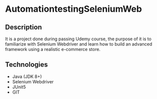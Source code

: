 # AutomationtestingSeleniumWeb

## Description

It is a project done during passing Udemy course, the purpose of it is to familiarize with Selenium Webdriver and learn how to build an advanced framework using a realistic e-commerce store.

## Technologies
* Java (JDK 8+)
* Selenium Webdriver
* JUnit5
* GIT
